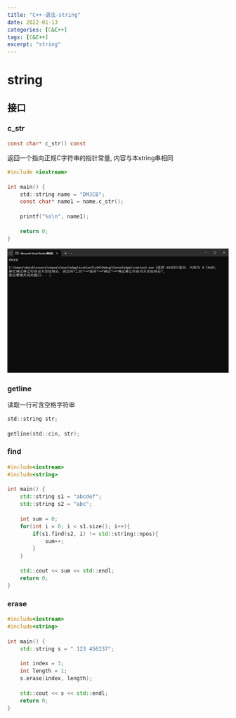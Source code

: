 ```yaml
---
title: "C++-语法-string"
date: 2022-01-13
categories: [C&C++]
tags: [C&C++]
excerpt: "string"
---
```


# string

## 接口

### c_str

```c
const char* c_str() const
```

返回一个指向正规C字符串的指针常量, 内容与本string串相同

```c
#include <iostream>

int main() {
    std::string name = "DMJCB";
    const char* name1 = name.c_str();

    printf("%s\n", name1);

    return 0;
}
```

![](/assets/SelfImgur/20241022112419.png)

### getline

读取一行可含空格字符串

```c
std::string str;

getline(std::cin, str);
```

### find

```c++
#include<iostream>
#include<string>

int main() {
    std::string s1 = "abcdef";
    std::string s2 = "abc";

    int sum = 0;
    for(int i = 0; i < s1.size(); i++){
        if(s1.find(s2, i) != std::string::npos){
            sum++;
        }
    }

    std::cout << sum << std::endl;
    return 0;
}
```

### erase

```c++
#include<iostream>
#include<string>

int main() {
    std::string s = " 123 456237";

    int index = 3;
    int length = 1;
    s.erase(index, length);

    std::cout << s << std::endl;
    return 0;
}
```